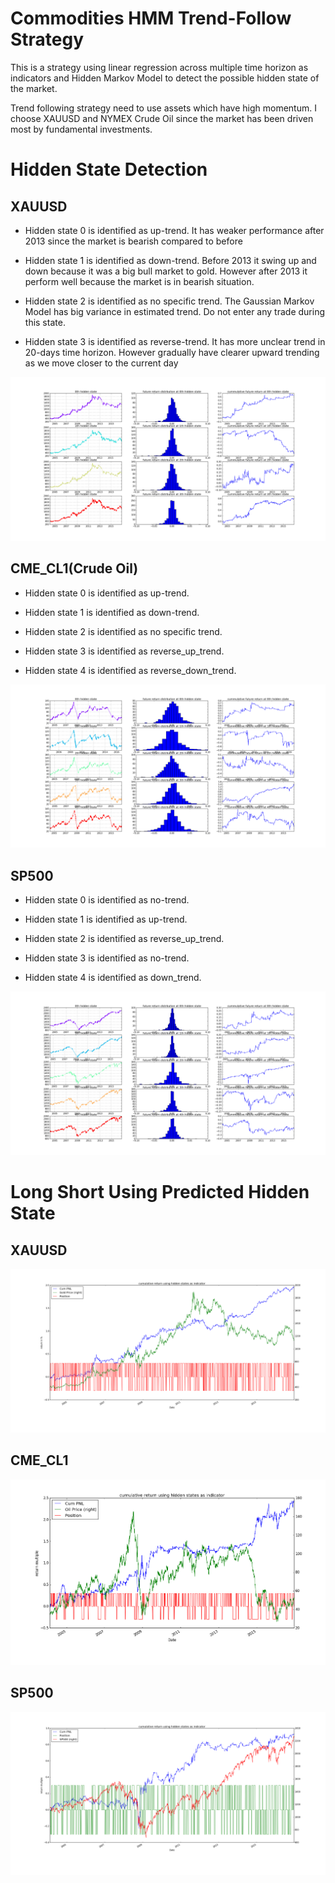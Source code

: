 # Commodities HMM Trend-Follow Strategy

This is a strategy using linear regression across multiple time horizon as
indicators and Hidden Markov Model to detect the possible hidden state of the market.

Trend following strategy need to use assets which have high momentum. I choose
XAUUSD and NYMEX Crude Oil since the market has been driven most by fundamental investments.

# Hidden State Detection
## XAUUSD

  * Hidden state 0 is identified as up-trend. It has weaker performance after 2013 since the market is bearish compared to before   

  * Hidden state 1 is identified as down-trend. Before 2013 it swing up and down because it was a big bull market to gold. However
  after 2013 it perform well because the market is in bearish situation.

  * Hidden state 2 is identified as no specific trend. The Gaussian Markov Model has big variance in estimated trend. Do not enter any
  trade during this state.

  * Hidden state 3 is identified as reverse-trend. It has more unclear trend in 20-days time horizon. However gradually have
  clearer upward trending as we move closer to the current day

![hidden states](decomp_GOLD.png)

## CME_CL1(Crude Oil)

* Hidden state 0 is identified as up-trend.   

* Hidden state 1 is identified as down-trend.

* Hidden state 2 is identified as no specific trend.

* Hidden state 3 is identified as reverse_up_trend.

* Hidden state 4 is identified as reverse_down_trend.

![hidden states](decomp_OIL.png)

## SP500

* Hidden state 0 is identified as no-trend.   

* Hidden state 1 is identified as up-trend.

* Hidden state 2 is identified as reverse_up_trend.

* Hidden state 3 is identified as no-trend.

* Hidden state 4 is identified as down_trend.

![hidden states](decomp_SP500.png)

# Long Short Using Predicted Hidden State

## XAUUSD
![PNL](PNL_GOLD.png)

## CME_CL1
![PNL](PNL_OIL.png)

## SP500
![PNL](PNL_SP500.png)

